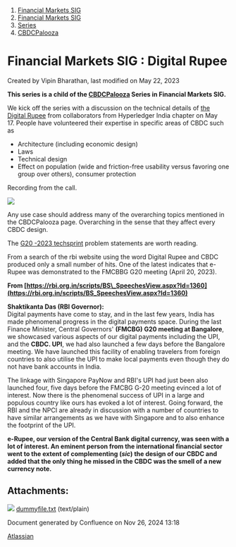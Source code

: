 1. [Financial Markets SIG](index.html)
2. [Financial Markets SIG](Financial-Markets-SIG_20545549.html)
3. [Series](Series_20547623.html)
4. [CBDCPalooza](CBDCPalooza_20547627.html)

# Financial Markets SIG : Digital Rupee

Created by Vipin Bharathan, last modified on May 22, 2023

**This series is a child of the [CBDCPalooza](CBDCPalooza_20547627.html) Series in Financial Markets SIG.**

We kick off the series with a discussion on the technical details of [the Digital Rupee](https://rbi.org.in/Scripts/PublicationReportDetails.aspx?UrlPage=&ID=1218) from collaborators from Hyperledger India chapter on May 17. People have volunteered their expertise in specific areas of CBDC such as

- Architecture (including economic design)
- Laws
- Technical design
- Effect on population (wide and friction-free usability versus favoring one group over others), consumer protection

Recording from the call.

![](plugins/servlet/confluence/placeholder/unknown-attachment)

Any use case should address many of the overarching topics mentioned in the CBDCPalooza page. Overarching in the sense that they affect every CBDC design.

The [G20 -2023 techsprint](https://techsprint.rbi.org.in/GT20_ProblemStatements) problem statements are worth reading.

From a search of the rbi website using the word Digital Rupee and CBDC produced only a small number of hits. One of the latest indicates that e-Rupee was demonstrated to the FMCBBG G20 meeting (April 20, 2023).

**From [https://rbi.org.in/scripts/BS\_SpeechesView.aspx?Id=1360](https://rbi.org.in/scripts/BS_SpeechesView.aspx?Id=1360)**

**Shaktikanta Das (RBI Governor):**  
Digital payments have come to stay, and in the last few years, India has made phenomenal progress in the digital payments space. During the last Finance Minister, Central Governors' **(FMCBG) G20 meeting at Bangalore**, we showcased various aspects of our digital payments including the UPI, and the **CBDC. UPI**, we had also launched a few days before the Bangalore meeting. We have launched this facility of enabling travelers from foreign countries to also utilise the UPI to make local payments even though they do not have bank accounts in India.

The linkage with Singapore PayNow and RBI's UPI had just been also launched four, five days before the FMCBG G-20 meeting evinced a lot of interest. Now there is the phenomenal success of UPI in a large and populous country like ours has evoked a lot of interest. Going forward, the RBI and the NPCI are already in discussion with a number of countries to have similar arrangements as we have with Singapore and to also enhance the footprint of the UPI.

**e-Rupee, our version of the Central Bank digital currency, was seen with a lot of interest. An eminent person from the international financial sector went to the extent of complementing (*sic*) the design of our CBDC and added that the only thing he missed in the CBDC was the smell of a new currency note.**

## Attachments:

![](images/icons/bullet_blue.gif) [dummyfile.txt](attachments/20547647/20560316.txt) (text/plain)

Document generated by Confluence on Nov 26, 2024 13:18

[Atlassian](http://www.atlassian.com/)
